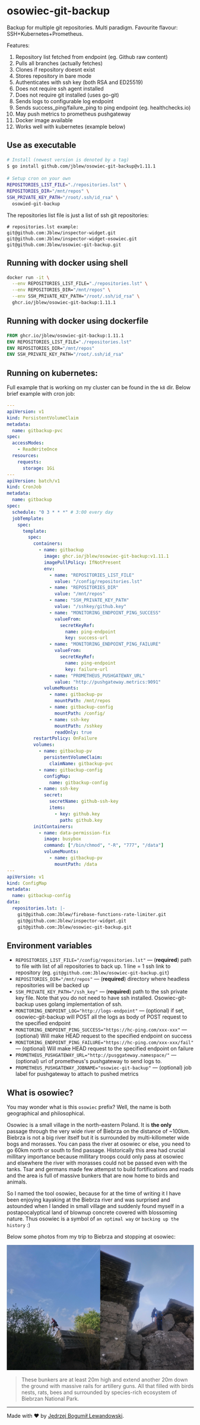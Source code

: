 # osowiec-git-backup

Backup for multiple git repositories. Multi paradigm. Favourite flavour: SSH+Kubernetes+Prometheus.

Features:

1. Repository list fetched from endpoint (eg. Github raw content)
2. Pulls all branches (actually fetches)
3. Clones if repository doesnt exist
4. Stores repository in bare mode
5. Authenticates with ssh key (both RSA and ED25519)
6. Does not require ssh agent installed
7. Does not require git installed (uses go-git)
8. Sends logs to configurable log endpoint
9. Sends success_ping/failure_ping to ping endpoint (eg. healthchecks.io)
10. May push metrics to prometheus pushgateway
11. Docker image available
12. Works well with kubernetes (example below)



## Use as executable

```bash
# Install (newest version is denoted by a tag)
$ go install github.com/jblew/osowiec-git-backup@v1.11.1

# Setup cron on your own
REPOSITORIES_LIST_FILE="./repositories.lst" \
REPOSITORIES_DIR="/mnt/repos" \
SSH_PRIVATE_KEY_PATH="/root/.ssh/id_rsa" \
  osowied-git-backup
```

The repositories list file is just a list of ssh git repositories:

```
# repositories.lst example:
git@github.com:Jblew/inspector-widget.git
git@github.com:Jblew/inspector-widget-osowiec.git
git@github.com:Jblew/osowiec-git-backup.git
```



## Running with docker using shell

```sh
docker run -it \
  --env REPOSITORIES_LIST_FILE="./repositories.lst" \
  --env REPOSITORIES_DIR="/mnt/repos" \
  --env SSH_PRIVATE_KEY_PATH="/root/.ssh/id_rsa" \
  ghcr.io/jblew/osowiec-git-backup:1.11.1
```



## Running with docker using dockerfile

```dockerfile
FROM ghcr.io/jblew/osowiec-git-backup:1.11.1
ENV REPOSITORIES_LIST_FILE="./repositories.lst"
ENV REPOSITORIES_DIR="/mnt/repos"
ENV SSH_PRIVATE_KEY_PATH="/root/.ssh/id_rsa"
```



## Running on kubernetes:

Full example that is working on my cluster can be found in the `k8` dir. Below brief example with cron job:

```yml
---
apiVersion: v1
kind: PersistentVolumeClaim
metadata:
  name: gitbackup-pvc
spec:
  accessModes:
    - ReadWriteOnce
  resources:
    requests:
      storage: 1Gi
---
apiVersion: batch/v1
kind: CronJob
metadata:
  name: gitbackup
spec:
  schedule: "0 3 * * *" # 3:00 every day
  jobTemplate:
    spec:
      template:
        spec:
          containers:
            - name: gitbackup
              image: ghcr.io/jblew/osowiec-git-backup:v1.11.1
              imagePullPolicy: IfNotPresent
              env:
                - name: "REPOSITORIES_LIST_FILE"
                  value: "/config/repositories.lst"
                - name: "REPOSITORIES_DIR"
                  value: "/mnt/repos"
                - name: "SSH_PRIVATE_KEY_PATH"
                  value: "/sshkey/github.key"
                - name: "MONITORING_ENDPOINT_PING_SUCCESS"
                  valueFrom:
                    secretKeyRef:
                      name: ping-endpoint
                      key: success-url
                - name: "MONITORING_ENDPOINT_PING_FAILURE"
                  valueFrom:
                    secretKeyRef:
                      name: ping-endpoint
                      key: failure-url
                - name: "PROMETHEUS_PUSHGATEWAY_URL"
                  value: "http://pushgateway.metrics:9091"
              volumeMounts:
                - name: gitbackup-pv
                  mountPath: /mnt/repos
                - name: gitbackup-config
                  mountPath: /config/
                - name: ssh-key
                  mountPath: /sshkey
                  readOnly: true
          restartPolicy: OnFailure
          volumes:
            - name: gitbackup-pv
              persistentVolumeClaim:
                claimName: gitbackup-pvc
            - name: gitbackup-config
              configMap:
                name: gitbackup-config
            - name: ssh-key
              secret:
                secretName: github-ssh-key
                items:
                  - key: github.key
                    path: github.key
          initContainers:
            - name: data-permission-fix
              image: busybox
              command: ["/bin/chmod", "-R", "777", "/data"]
              volumeMounts:
                - name: gitbackup-pv
                  mountPath: /data
---
apiVersion: v1
kind: ConfigMap
metadata:
  name: gitbackup-config
data:
  repositories.lst: |-
    git@github.com:Jblew/firebase-functions-rate-limiter.git
    git@github.com:Jblew/inspector-widget.git
    git@github.com:Jblew/osowiec-git-backup.git
```



## Environment variables

- `REPOSITORIES_LIST_FILE="/config/repositories.lst"` — (**required**) path to file with list of all repositories to back up. 1 line = 1 ssh link to repository (eg. `git@github.com:Jblew/osowiec-git-backup.git`)
- `REPOSITORIES_DIR="/mnt/repos"` — (**required**) directory where headless repositories will be backed up
- `SSH_PRIVATE_KEY_PATH="/ssh_key"` — (**required**) path to the ssh private key file. Note that you do not need to have ssh installed. Osowiec-git-backup uses golang implementation of ssh.
- `MONITORING_ENDPOINT_LOG="http://logs-endpoint"` — (optional) if set, osowiec-git-backup will POST all the logs as body of POST request to the specified endpoint
- `MONITORING_ENDPOINT_PING_SUCCESS="https://hc-ping.com/xxx-xxx"` — (optional) Will make HEAD request to the specified endpoint on success
- `MONITORING_ENDPOINT_PING_FAILURE="https://hc-ping.com/xxx-xxx/fail"` — (optional) Will make HEAD request to the specified endpoint on failure
- `PROMETHEUS_PUSHGATEWAY_URL="http://pusggateway.namespace/"` — (optional) url of prometheus's pushgateway to send logs to.
- `PROMETHEUS_PUSHGATEWAY_JOBNAME="osowiec-git-backup"` — (optional) job label for pushgateway to attach to pushed metrics



## What is osowiec?

You may wonder what is this `osowiec` prefix? Well, the name is both geographical and philosophical.

Osowiec is a small village in the north-eastern Poland. It is **the only** passage through the very wide river of Biebrza on the distance of ~100km. Biebrza is not a big river itself but it is surrounded by multi-killometer wide bogs and morasses. You can pass the river at osowiec or else, you need to go 60km north or south to find passage. Historically this area had crucial millitary importance because millitary troops could only pass at osowiec and elsewhere the river with morasses could not be passed even with the tanks. Tsar and germans made few attempst to build fortifications and roads and the area is full of massive bunkers that are now home to birds and animals.

So I named the tool osowiec, because for at the time of writing it I have been enjoying kayaking at the Biebrza river and was surprised and astounded when I landed in small village and suddenly found myself in a postapocalyptical land of blownup concrete covered with blossoming nature. Thus osowiec is a symbol of `an optimal way` or `backing up the history` :)

Below some photos from my trip to Biebrza and stopping at osowiec:

![Osowiec](doc/img/osowiec.jpg)

> These bunkers are at least 20m high and extend another 20m down the ground with massive rails for artillery guns. All that filled with birds nests, rats, bees and surrounded by species-rich ecosystem of Biebrzan National Park.



---

Made with ❤️ by [Jędrzej Bogumił Lewandowski](https://jblewandowski.com/).
